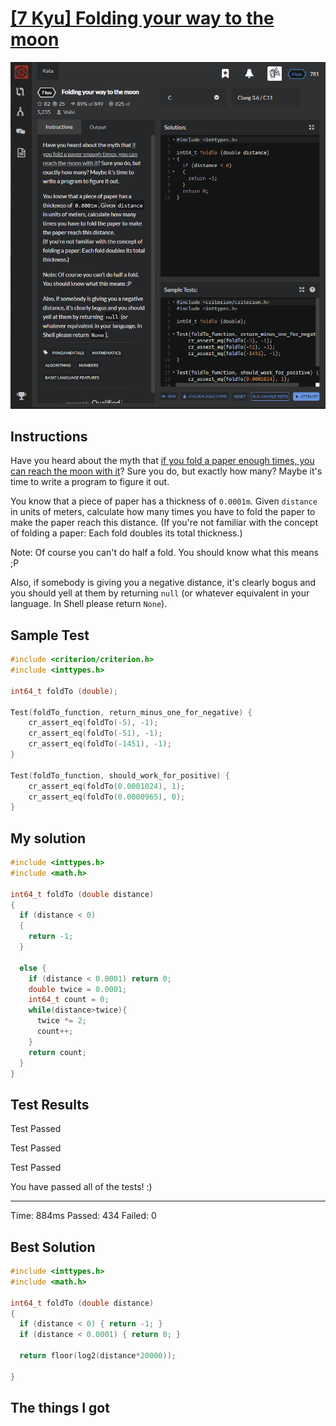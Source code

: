 # [[7 Kyu] Folding your way to the moon](https://www.codewars.com/kata/58f0ba42e89aa6158400000e/train/c)

![image](./Problem.png)


## Instructions

Have you heard about the myth that [if you fold a paper enough times, you can reach the moon with it](http://scienceblogs.com/startswithabang/2009/08/31/paper-folding-to-the-moon/)? Sure you do, but exactly how many? Maybe it's time to write a program to figure it out.

You know that a piece of paper has a thickness of `0.0001m`. Given `distance` in units of meters, calculate how many times you have to fold the paper to make the paper reach this distance.
(If you're not familiar with the concept of folding a paper: Each fold doubles its total thickness.)

Note: Of course you can't do half a fold. You should know what this means ;P

Also, if somebody is giving you a negative distance, it's clearly bogus and you should yell at them by returning `null` (or whatever equivalent in your language. In Shell please return `None`).



## Sample Test

```c
#include <criterion/criterion.h>
#include <inttypes.h>

int64_t foldTo (double);

Test(foldTo_function, return_minus_one_for_negative) {
    cr_assert_eq(foldTo(-5), -1);
    cr_assert_eq(foldTo(-51), -1);
    cr_assert_eq(foldTo(-1451), -1);
}

Test(foldTo_function, should_work_for_positive) {
    cr_assert_eq(foldTo(0.0001024), 1);
    cr_assert_eq(foldTo(0.0000965), 0);
}

```



## My solution

```c
#include <inttypes.h>
#include <math.h>

int64_t foldTo (double distance)
{
  if (distance < 0)
  {
    return -1;
  }
  
  else {
    if (distance < 0.0001) return 0;
    double twice = 0.0001;
    int64_t count = 0;
    while(distance>twice){
      twice *= 2;
      count++;
    }
    return count;
  }
}
```



## Test Results

Test Passed

Test Passed

Test Passed

You have passed all of the tests! :)

---------

Time: 884ms Passed: 434 Failed: 0



## Best Solution

```c
#include <inttypes.h>
#include <math.h>

int64_t foldTo (double distance)
{
  if (distance < 0) { return -1; }  
  if (distance < 0.0001) { return 0; } 
  
  return floor(log2(distance*20000));
  
}
```



## The things I got


